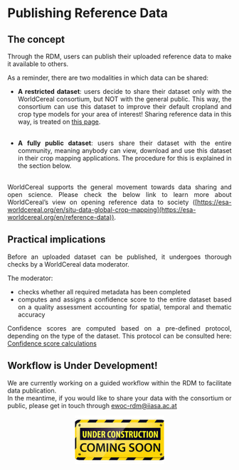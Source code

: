 # Publishing Reference Data

## The concept

<div style="text-align: justify">

Through the RDM, users can publish their uploaded reference data to make it available to others.<br>

As a reminder, there are two modalities in which data can be shared:

- **A restricted dataset**: users decide to share their dataset only with the WorldCereal consortium, but NOT with the general public. This way, the consortium can use this dataset to improve their default cropland and crop type models for your area of interest! Sharing reference data in this way, is treated on [this page](./upload.md#step-4-share-your-dataset-with-worldcereal-consortium). <br><br>

- **A fully public dataset**: users share their dataset with the entire community, meaning anybody can view, download and use this dataset in their crop mapping applications. The procedure for this is explained in the section below.<br><br>

WorldCereal supports the general movement towards data sharing and open science. Please check the below link to learn more about WorldCereal’s view on opening reference data to society ([https://esa-worldcereal.org/en/situ-data-global-crop-mapping](https://esa-worldcereal.org/en/reference-data)).

</div>


## Practical implications

<div style="text-align: justify">

Before an uploaded dataset can be published, it undergoes thorough checks by a WorldCereal data moderator.<br>

The moderator:<br>
- checks whether all required metadata has been completed<br>
- computes and assigns a confidence score to the entire dataset based on a quality assessment accounting for spatial, temporal and thematic accuracy<br>

Confidence scores are computed based on a pre-defined protocol, depending on the type of the dataset. This protocol can be consulted here: [Confidence score calculations](https://rdm.esa-worldcereal.org/details/WorldCereal_ConfidenceScoreCalculations_v1_1.pdf)

</div>

## Workflow is Under Development!

<div style="text-align: justify">

We are currently working on a guided workflow within the RDM to facilitate data publication.<br>
In the meantime, if you would like to share your data with the consortium or public, please get in touch through ewoc-rdm@iiasa.ac.at<br>
</div>

<p align="center">
<img src="../images/under_construction.png" alt="constr" width="200"/>
</p>